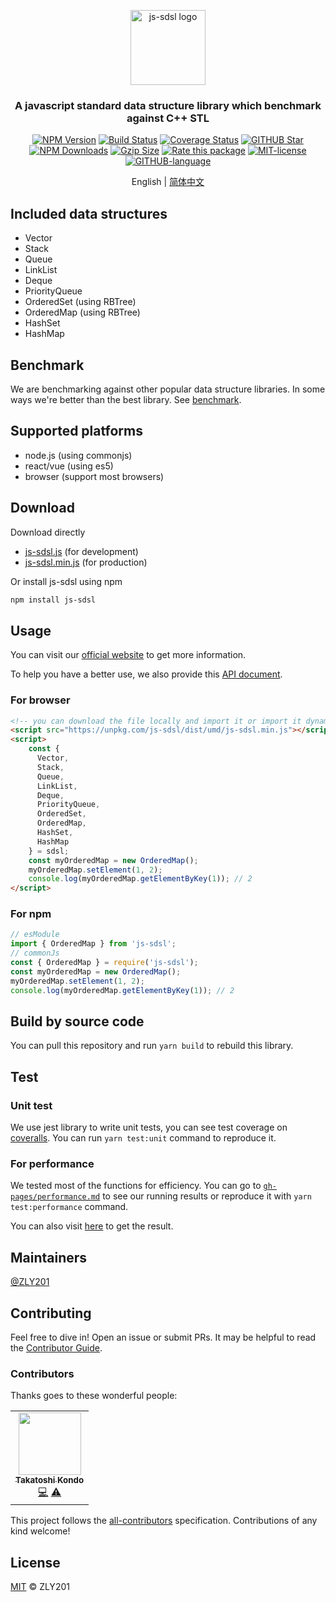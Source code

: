 <p align="center">
  <a href="https://js-sdsl.github.io/" target="_blank" rel="noopener noreferrer">
    <img src="https://js-sdsl.github.io/assets/logo-removebg.png" alt="js-sdsl logo" width="120" />
  </a>
</p>

<h3><p align="center">A javascript standard data structure library which benchmark against C++ STL</p></h3>

<p align="center">
  <a href="https://www.npmjs.com/package/js-sdsl"><img src="https://img.shields.io/npm/v/js-sdsl.svg" alt="NPM Version" /></a>
  <a href="https://github.com/ZLY201/js-sdsl/actions/workflows/build.yml"><img src="https://img.shields.io/github/workflow/status/ZLY201/js-sdsl/js-sdsl%20CI" alt="Build Status" /></a>
  <a href='https://coveralls.io/github/ZLY201/js-sdsl?branch=main'><img src='https://coveralls.io/repos/github/ZLY201/js-sdsl/badge.svg?branch=main' alt='Coverage Status' /></a>
  <a href="https://github.com/ZLY201/js-sdsl"><img src="https://img.shields.io/github/stars/ZLY201/js-sdsl.svg" alt="GITHUB Star" /></a>
  <a href="https://npmcharts.com/compare/js-sdsl?minimal=true"><img src="https://img.shields.io/npm/dm/js-sdsl.svg" alt="NPM Downloads" /></a>
  <a href="https://unpkg.com/js-sdsl/dist/umd/js-sdsl.min.js"><img src="https://img.badgesize.io/https://unpkg.com/js-sdsl/dist/umd/js-sdsl.min.js?compression=gzip&style=flat-square/" alt="Gzip Size"></a>
  <a href="https://openbase.com/js/js-sdsl?utm_source=embedded&amp;utm_medium=badge&amp;utm_campaign=rate-badge"><img src="https://badges.openbase.com/js/rating/js-sdsl.svg?token=fh3LMNOV+JSWykSjtg1rA8kouSYkJoIDzGbvaByq5X0=" alt="Rate this package"/></a>
  <a href="https://opensource.org/licenses/MIT"><img src="https://img.shields.io/npm/l/js-sdsl.svg" alt="MIT-license" /></a>
  <a href="https://github.com/ZLY201/js-sdsl/"><img src="https://img.shields.io/github/languages/top/ZLY201/js-sdsl.svg" alt="GITHUB-language" /></a>
</p>

<p align="center">English | <a href="https://github.com/ZLY201/js-sdsl/blob/main/README.zh-CN.md">简体中文</a></p>

## Included data structures

- Vector
- Stack
- Queue
- LinkList
- Deque
- PriorityQueue
- OrderedSet (using RBTree)
- OrderedMap (using RBTree)
- HashSet
- HashMap

## Benchmark

We are benchmarking against other popular data structure libraries. In some ways we're better than the best library. See [benchmark](https://js-sdsl.github.io/#/test/benchmark-analyze).

## Supported platforms

- node.js (using commonjs)
- react/vue (using es5)
- browser (support most browsers)

## Download

Download directly

- [js-sdsl.js](https://unpkg.com/js-sdsl/dist/umd/js-sdsl.js) (for development)
- [js-sdsl.min.js](https://unpkg.com/js-sdsl/dist/umd/js-sdsl.min.js) (for production)

Or install js-sdsl using npm

```bash
npm install js-sdsl
```

## Usage

You can visit our [official website](https://js-sdsl.github.io/) to get more information.

To help you have a better use, we also provide this [API document](https://zly201.github.io/js-sdsl/index.html).

### For browser

```html
<!-- you can download the file locally and import it or import it dynamically by using url. -->
<script src="https://unpkg.com/js-sdsl/dist/umd/js-sdsl.min.js"></script>
<script>
    const {
      Vector,
      Stack,
      Queue,
      LinkList,
      Deque,
      PriorityQueue,
      OrderedSet,
      OrderedMap,
      HashSet,
      HashMap
    } = sdsl;
    const myOrderedMap = new OrderedMap();
    myOrderedMap.setElement(1, 2);
    console.log(myOrderedMap.getElementByKey(1)); // 2
</script>
```

### For npm

```javascript
// esModule
import { OrderedMap } from 'js-sdsl';
// commonJs
const { OrderedMap } = require('js-sdsl');
const myOrderedMap = new OrderedMap();
myOrderedMap.setElement(1, 2);
console.log(myOrderedMap.getElementByKey(1)); // 2
```

## Build by source code

You can pull this repository and run `yarn build` to rebuild this library.

## Test

### Unit test

We use jest library to write unit tests, you can see test coverage on [coveralls](https://coveralls.io/github/ZLY201/js-sdsl). You can run `yarn test:unit` command to reproduce it.

### For performance

We tested most of the functions for efficiency. You can go to [`gh-pages/performance.md`](https://github.com/ZLY201/js-sdsl/blob/gh-pages/performance.md) to see our running results or reproduce it with `yarn test:performance` command.

You can also visit [here](https://js-sdsl.github.io/#/test/performance-test) to get the result.

## Maintainers

[@ZLY201](https://github.com/ZLY201)

## Contributing

Feel free to dive in! Open an issue or submit PRs. It may be helpful to read the [Contributor Guide](https://github.com/ZLY201/js-sdsl/blob/main/.github/CONTRIBUTING.md).

### Contributors

Thanks goes to these wonderful people:

<!-- ALL-CONTRIBUTORS-LIST:START - Do not remove or modify this section -->
<!-- prettier-ignore-start -->
<!-- markdownlint-disable -->
<table>
  <tr>
    <td align="center"><a href="https://www.linkedin.com/in/takatoshi-kondo-02a91410/"><img src="https://avatars.githubusercontent.com/u/275959?v=4?s=100" width="100px;" alt=""/><br /><sub><b>Takatoshi Kondo</b></sub></a><br /><a href="https://github.com/ZLY201/js-sdsl/commits?author=redboltz" title="Code">💻</a> <a href="https://github.com/ZLY201/js-sdsl/commits?author=redboltz" title="Tests">⚠️</a></td>
  </tr>
</table>

<!-- markdownlint-restore -->
<!-- prettier-ignore-end -->
<!-- ALL-CONTRIBUTORS-LIST:END -->

This project follows the [all-contributors](https://github.com/all-contributors/all-contributors) specification. Contributions of any kind welcome!

## License

[MIT](https://github.com/ZLY201/js-sdsl/blob/main/LICENSE) © ZLY201
